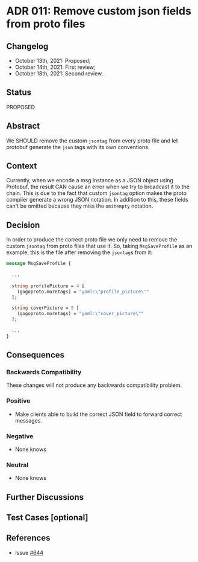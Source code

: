 # ADR 011: Remove custom json fields from proto files

## Changelog

- October 13th, 2021: Proposed;
- October 14th, 2021: First review;
- October 18th, 2021: Second review.

## Status

PROPOSED

## Abstract

We SHOULD remove the custom `jsontag` from every proto file and let protobuf generate the `json` tags
with its own conventions. 

## Context

Currently, when we encode a msg instance as a JSON object using Protobuf, the result CAN
cause an error when we try to broadcast it to the chain. This is due to the fact that
custom `jsontag` option makes the proto compiler generate a wrong JSON notation. 
In addition to this, these fields can't be omitted because they miss the `omitempty` notation.

## Decision

In order to produce the correct proto file we only need to remove the custom `jsontag` 
from proto files that use it. So, taking `MsgSaveProfile` as an example, this is the file after
removing the `jsontag`s from it:

```protobuf
message MsgSaveProfile {
  
  ...
  
  string profilePicture = 4 [
    (gogoproto.moretags) = "yaml:\"profile_picture\""
  ];

  string coverPicture = 5 [
    (gogoproto.moretags) = "yaml:\"cover_picture\""
  ];
  
  ...
}
```
## Consequences

### Backwards Compatibility

These changes will not produce any backwards compatibility problem.

### Positive

- Make clients able to build the correct JSON field to forward correct messages.

### Negative

- None knows

### Neutral

- None knows

## Further Discussions

## Test Cases [optional]

## References

- Issue [#644](https://github.com/desmos-labs/desmos/issues/644)